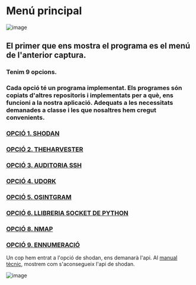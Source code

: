 # Menú principal

![image](https://user-images.githubusercontent.com/80519737/168886136-94428470-35a7-4236-b98d-2fc23bf786df.png)

## El primer que ens mostra el programa es el menú de l'anterior captura.

### Tenim 9 opcions.

### Cada opció té un programa implementat. Els programes són copiats d'altres repositoris i implementats per a què, ens funcioni a la nostra aplicació. Adequats a les necessitats demanades a classe i les que nosaltres hem cregut convenients.

### [OPCIÓ 1. SHODAN](https://2asix-2021-22.github.io/ProjecteJSD/shodan.md)

### [OPCIÓ 2. THEHARVESTER](https://2asix-2021-22.github.io/ProjecteJSD/theharvester)

### [OPCIÓ 3. AUDITORIA SSH](https://2asix-2021-22.github.io/ProjecteJSD/auditoriassh)

### [OPCIÓ 4. UDORK](https://2asix-2021-22.github.io/ProjecteJSD/udork)

### [OPCIÓ 5. OSINTGRAM](https://2asix-2021-22.github.io/ProjecteJSD/osintgram)

### [OPCIÓ 6. LLIBRERIA SOCKET DE PYTHON](https://2asix-2021-22.github.io/ProjecteJSD/socket)

### [OPCIÓ 8. NMAP](https://2asix-2021-22.github.io/ProjecteJSD/nmap)

### [OPCIÓ 9. ENNUMERACIÓ](https://2asix-2021-22.github.io/ProjecteJSD/ennumeracio)


Un cop hem entrat a l'opció de shodan, ens demanarà l'api. Al [manual tècnic](https://github.com/2ASIX-2021-22/ProjecteJSD/wiki/07.-Shodan), mostrem com s'aconsegueix l'api de shodan.

![image](https://user-images.githubusercontent.com/80519737/168890367-c2372262-65f0-4f35-b7c2-6b9d0e3e3c2c.png)



